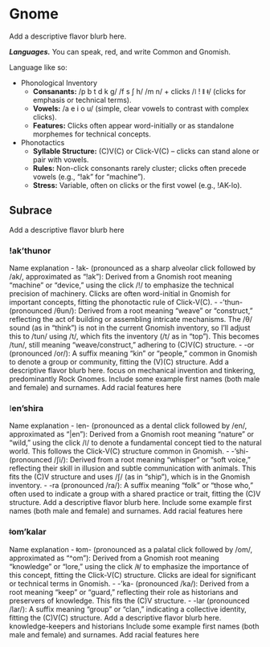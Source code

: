 # Gnome

<note>
Add a descriptive flavor blurb here.
</note>

***Languages.*** You can speak, red, and write Common and Gnomish.

<note>
Language like so:

- Phonological Inventory
    - **Consanants:** /p b t d k g/ /f s ʃ h/ /m n/ + clicks /ǀ ǃ ǁ ǂ/ (clicks for emphasis or technical terms).
    - **Vowels:** /a e i o u/ (simple, clear vowels to contrast with complex clicks).
    - **Features:** Clicks often appear word-initially or as standalone morphemes for technical concepts.
- Phonotactics
    - **Syllable Structure:** (C)V(C) or Click-V(C) – clicks can stand alone or pair with vowels.
    - **Rules:** Non-click consonants rarely cluster; clicks often precede vowels (e.g., “ǃak” for “machine”).
    - **Stress:** Variable, often on clicks or the first vowel (e.g., ǃAK-lo).

## Subrace

<note>
Add a descriptive flavor blurb here
</note>

### ǃak’thunor

<note>
Name explanation
- ǃak- (pronounced as a sharp alveolar click followed by /ak/, approximated as “!ak”): Derived from a Gnomish root meaning “machine” or “device,” using the click /ǃ/ to emphasize the technical precision of machinery. Clicks are often word-initial in Gnomish for important concepts, fitting the phonotactic rule of Click-V(C).
- -’thun- (pronounced /θun/): Derived from a root meaning “weave” or “construct,” reflecting the act of building or assembling intricate mechanisms. The /θ/ sound (as in “think”) is not in the current Gnomish inventory, so I’ll adjust this to /tun/ using /t/, which fits the inventory (/t/ as in “top”). This becomes /tun/, still meaning “weave/construct,” adhering to (C)V(C) structure.
- -or (pronounced /or/): A suffix meaning “kin” or “people,” common in Gnomish to denote a group or community, fitting the (V)(C) structure.
</note>

<note>
Add a descriptive flavor blurb here. focus on mechanical invention and tinkering, predominantly Rock Gnomes.
</note>

<note>
Include some example first names (both male and female) and surnames.
</note>

<note>
Add racial features here
</note>

### ǀen’shira

<note>
Name explanation
- ǀen- (pronounced as a dental click followed by /en/, approximated as “|en”): Derived from a Gnomish root meaning “nature” or “wild,” using the click /ǀ/ to denote a fundamental concept tied to the natural world. This follows the Click-V(C) structure common in Gnomish.
- -’shi- (pronounced /ʃi/): Derived from a root meaning “whisper” or “soft voice,” reflecting their skill in illusion and subtle communication with animals. This fits the (C)V structure and uses /ʃ/ (as in “ship”), which is in the Gnomish inventory.
- -ra (pronounced /ra/): A suffix meaning “folk” or “those who,” often used to indicate a group with a shared practice or trait, fitting the (C)V structure.
</note>

<note>
Add a descriptive flavor blurb here.
</note>

<note>
Include some example first names (both male and female) and surnames.
</note>

<note>
Add racial features here
</note>

### ǂom’kalar

<note>
Name explanation
- ǂom- (pronounced as a palatal click followed by /om/, approximated as “^om”): Derived from a Gnomish root meaning “knowledge” or “lore,” using the click /ǂ/ to emphasize the importance of this concept, fitting the Click-V(C) structure. Clicks are ideal for significant or technical terms in Gnomish.
- -’ka- (pronounced /ka/): Derived from a root meaning “keep” or “guard,” reflecting their role as historians and preservers of knowledge. This fits the (C)V structure.
- -lar (pronounced /lar/): A suffix meaning “group” or “clan,” indicating a collective identity, fitting the (C)V(C) structure.
</note>

<note>
Add a descriptive flavor blurb here. knowledge-keepers and historians
</note>

<note>
Include some example first names (both male and female) and surnames.
</note>

<note>
Add racial features here
</note>
